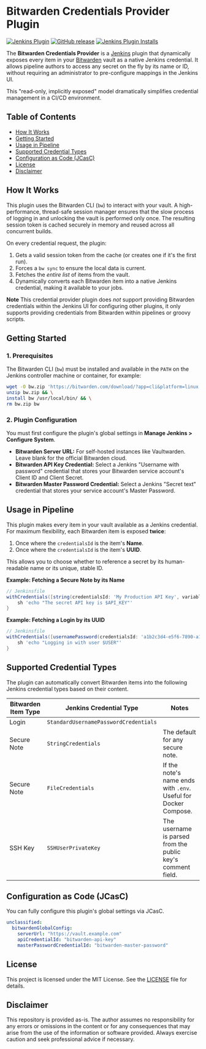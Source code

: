 # Bitwarden Credentials Provider Plugin

[![Jenkins Plugin](https://img.shields.io/jenkins/plugin/v/bitwarden-credentials-provider.svg)](https://plugins.jenkins.io/bitwarden-credentials-provider)
[![GitHub release](https://img.shields.io/github/release/jenkinsci/bitwarden-credentials-provider-plugin.svg?label=release)](https://github.com/jenkinsci/bitwarden-credentials-provider-plugin/releases/latest)
[![Jenkins Plugin Installs](https://img.shields.io/jenkins/plugin/i/bitwarden-credentials-provider.svg?color=blue)](https://plugins.jenkins.io/bitwarden-credentials-provider)

The **Bitwarden Credentials Provider** is a [Jenkins](https://jenkins.io) plugin that dynamically exposes every item in your [Bitwarden](https://bitwarden.com/) vault as a native Jenkins credential. It allows pipeline authors to access any secret on the fly by its name or ID, without requiring an administrator to pre-configure mappings in the Jenkins UI.

This "read-only, implicitly exposed" model dramatically simplifies credential management in a CI/CD environment.

## Table of Contents

- [How It Works](#how-it-works)
- [Getting Started](#getting-started)
- [Usage in Pipeline](#usage-in-pipeline)
- [Supported Credential Types](#supported-credential-types)
- [Configuration as Code (JCasC)](#configuration-as-code-jcasc)
- [License](#license)
- [Disclaimer](#disclaimer)

## How It Works

This plugin uses the Bitwarden CLI (`bw`) to interact with your vault.
A high-performance, thread-safe session manager ensures that the slow process of logging in and unlocking the vault is performed only once.
The resulting session token is cached securely in memory and reused across all concurrent builds.

On every credential request, the plugin:

1.  Gets a valid session token from the cache (or creates one if it's the first run).
2.  Forces a `bw sync` to ensure the local data is current.
3.  Fetches the *entire list* of items from the vault.
4.  Dynamically converts each Bitwarden item into a native Jenkins credential, making it available to your jobs.

**Note** This credential provider plugin does *not* support providing Bitwarden credentials within the Jenkins UI for configuring other plugins, it only supports providing credentials from Bitwarden within pipelines or groovy scripts.

## Getting Started

### 1. Prerequisites

The Bitwarden CLI (`bw`) must be installed and available in the `PATH` on the Jenkins controller machine or container, for example:

```bash
wget -O bw.zip 'https://bitwarden.com/download/?app=cli&platform=linux' && \
unzip bw.zip && \
install bw /usr/local/bin/ && \
rm bw.zip bw
```


### 2. Plugin Configuration

You must first configure the plugin's global settings in **Manage Jenkins > Configure System**.

-   **Bitwarden Server URL:** For self-hosted instances like Vaultwarden. Leave blank for the official Bitwarden cloud.
-   **Bitwarden API Key Credential:** Select a Jenkins "Username with password" credential that stores your Bitwarden service account's Client ID and Client Secret.
-   **Bitwarden Master Password Credential:** Select a Jenkins "Secret text" credential that stores your service account's Master Password.

## Usage in Pipeline

This plugin makes every item in your vault available as a Jenkins credential. For maximum flexibility, each Bitwarden item is exposed **twice**:

1.  Once where the `credentialsId` is the item's **Name**.
2.  Once where the `credentialsId` is the item's **UUID**.

This allows you to choose whether to reference a secret by its human-readable name or its unique, stable ID.

**Example: Fetching a Secure Note by its Name**

```groovy
// Jenkinsfile
withCredentials([string(credentialsId: 'My Production API Key', variable: 'API_KEY')]) {
    sh 'echo "The secret API key is $API_KEY"'
}
```

**Example: Fetching a Login by its UUID**

```groovy
// Jenkinsfile
withCredentials([usernamePassword(credentialsId: 'a1b2c3d4-e5f6-7890-a1b2-c3d4e5f67890', usernameVariable: 'USER', passwordVariable: 'PASS')]) {
    sh 'echo "Logging in with user $USER"'
}
```

## Supported Credential Types

The plugin can automatically convert Bitwarden items into the following Jenkins credential types based on their content.

| Bitwarden Item Type | Jenkins Credential Type               | Notes                                                              |
| ------------------- |---------------------------------------| ------------------------------------------------------------------ |
| Login               | `StandardUsernamePasswordCredentials` |                                                                    |
| Secure Note         | `StringCredentials`                   | The default for any secure note.                                   |
| Secure Note         | `FileCredentials`                     | If the note's name ends with `.env`. Useful for Docker Compose.    |
| SSH Key             | `SSHUserPrivateKey`                   | The username is parsed from the public key's comment field.        |

## Configuration as Code (JCasC)

You can fully configure this plugin's global settings via JCasC.

```yaml
unclassified:
  bitwardenGlobalConfig:
    serverUrl: "https://vault.example.com"
    apiCredentialId: "bitwarden-api-key"
    masterPasswordCredentialId: "bitwarden-master-password"
```

## License

This project is licensed under the MIT License. See the [LICENSE](LICENSE) file for details.

## Disclaimer

This repository is provided as-is. The author assumes no responsibility for any errors or omissions in the content or for any consequences that may arise from the use of the information or software provided. Always exercise caution and seek professional advice if necessary.
